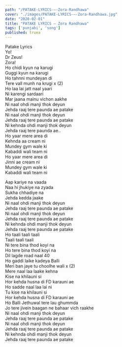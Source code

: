 ```yaml
---
path: "/PATAKE-LYRICS-–-Zora-Randhawa"
cover: "./images/PATAKE-LYRICS-–-Zora-Randhawa.jpg"
date: "2020-02-01"
title: "PATAKE LYRICS – Zora Randhawa"
tags: ['punjabi', 'song']
published: truea
---
```

  
Patake Lyrics  
Yo!  
Dr Zeus!  
Zora!  
Ho chidi kyun na karugi  
Guggi kyun na karugi  
Ho tahnni mundeyan di  
Tere vall munh na krugi x (2)  
Ho laa lai jatt naal yaari  
Ni karengi sardaari  
Mar jaana mainu vichon aakhe  
Ni naal ohdi manji thok deyun  
Jehda raaj tere paunda ae patake  
Ni naal ohdi manji thok deyun  
Jehda raaj tere paunda ae patake  
Ni kehnda ohdi manji thok deyun  
Jehda raaj tere paunda ae..  
Ho yaar mere area di  
Kehnda aa cream ni  
Mundey gym wale ki  
Kabaddi wali team ni  
Ho yaar mere area di  
Jinni ae cream ni  
Mundey gym wale ki  
Kabaddi wali team ni  
  
  
  
  
  
  
Aap kariye na vaada  
Naa hi jhukiye na zyada  
Sukha chhadiye na  
Jehda kedda jaake  
Ni naal ohdi manji thok deyun  
Jehda raaj tere paunda ae patake  
Ni naal ohdi manji thok deyun  
Jehda raaj tere paunda ae patake  
Ni kehnda ohdi manji thok deyun  
Jehda raaj tere paunda ae patake  
Ho taali taali taali  
Taali taali taali  
Ni tere bina thod koyi na  
Ho tere bina thod koyi na  
Dil lagde road naal 40  
Ho gaddi laike kadeya Balli  
Meri ban jaye tu choolhe wali x (2)  
Mere naal laa laake kehna  
Kise na khilauni si  
Hor kehda husna di FD karauni ae  
Ho sadde naal laa lai ni  
Tu kise na khilauni si  
Hor kehda husna di FD karauni ae  
Ho Balli Jethuwal tere lau ghummda  
Jo tere jivein baagan ne bahaar vich raakhe  
Ni naal ohdi manji thok deyun  
Jehda raaj tere paunda ae patake  
Ni naal ohdi manji thok deyun  
Jehda raaj tere paunda ae patake  
Ni kehnda ohdi manji thok deyun  
Jehda raaj tere paunda ae patake  
